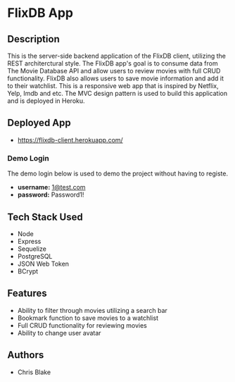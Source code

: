 # FlixDB App

## Description
This is the server-side backend application of the FlixDB client, utilizing the REST architerctural style. The FlixDB app's goal is to consume data 
from The Movie Database API and allow users to review movies with full CRUD functionality. FlixDB also allows users to 
save movie information and add it to their watchlist. This is a responsive web app that is inspired by Netflix, Yelp, Imdb and etc. The MVC design 
pattern is used to build this application and is deployed in Heroku.


## Deployed App
- https://flixdb-client.herokuapp.com/

### Demo Login
The demo login below is used to demo the project without having to registe.
- **username:** 1@test.com
- **password:** Password1!

## Tech Stack Used
- Node
- Express
- Sequelize
- PostgreSQL
- JSON Web Token
- BCrypt

## Features
- Ability to filter through movies utilizing a search bar
- Bookmark function to save movies to a watchlist
- Full CRUD functionality for reviewing movies
- Ability to change user avatar

## Authors
- Chris Blake
